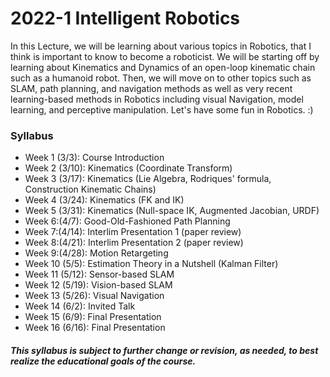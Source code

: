 # 2022-1 Intelligent Robotics
	
In this Lecture, we will be learning about various topics in Robotics, that I think is important to know to become a roboticist. We will be starting off by learning about Kinematics and Dynamics of an open-loop kinematic chain such as a humanoid robot. Then, we will move on to other topics such as SLAM, path planning, and navigation methods as well as very recent learning-based methods in Robotics including visual Navigation, model learning, and perceptive manipulation. Let's have some fun in Robotics. :) 

### Syllabus
- Week 1 (3/3): Course Introduction
- Week 2 (3/10): Kinematics (Coordinate Transform)
- Week 3 (3/17): Kinematics (Lie Algebra, Rodriques' formula, Construction Kinematic Chains)
- Week 4 (3/24): Kinematics (FK and IK)
- Week 5 (3/31): Kinematics (Null-space IK, Augmented Jacobian, URDF)
- Week 6:(4/7): Good-Old-Fashioned Path Planning
- Week 7:(4/14): Interlim Presentation 1 (paper review)
- Week 8:(4/21): Interlim Presentation 2 (paper review)
- Week 9:(4/28): Motion Retargeting
- Week 10 (5/5): Estimation Theory in a Nutshell (Kalman Filter)
- Week 11 (5/12): Sensor-based SLAM
- Week 12 (5/19): Vision-based SLAM
- Week 13 (5/26): Visual Navigation
- Week 14 (6/2): Invited Talk
- Week 15 (6/9): Final Presentation
- Week 16 (6/16): Final Presentation

##### This syllabus is subject to further change or revision, as needed, to best realize the educational goals of the course.
